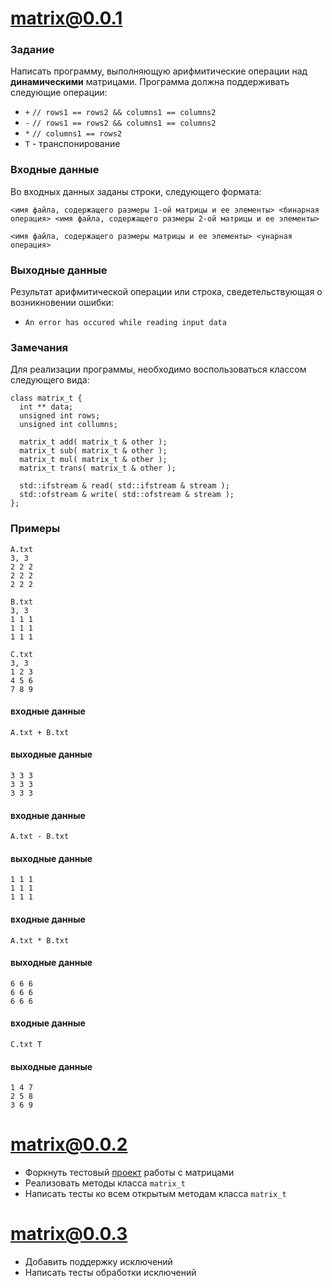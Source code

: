 # matrix@0.0.1

### Задание
Написать программу, выполняющую арифмитические операции над **динамическими** матрицами. Программа должна поддерживать следующие операции:
- `+` `// rows1 == rows2 && columns1 == columns2`
- `-` `// rows1 == rows2 && columns1 == columns2`
- `*` `// columns1 == rows2`
- `T` - транспонирование

### Входные данные
Во входных данных заданы строки, следующего формата:
```
<имя файла, содержащего размеры 1-ой матрицы и ее элементы> <бинарная операция> <имя файла, содержащего размеры 2-ой матрицы и ее элементы>
```
```
<имя файла, содержащего размеры матрицы и ее элементы> <унарная операция>
```
### Выходные данные
Результат арифмитической операции или строка, сведетельствующая о возникновении ошибки:
- `An error has occured while reading input data`

### Замечания
Для реализации программы, необходимо воспользоваться классом следующего вида:
```
class matrix_t {
  int ** data;
  unsigned int rows;
  unsigned int collumns;
  
  matrix_t add( matrix_t & other );
  matrix_t sub( matrix_t & other );
  matrix_t mul( matrix_t & other );
  matrix_t trans( matrix_t & other );

  std::ifstream & read( std::ifstream & stream );
  std::ofstream & write( std::ofstream & stream );
};
```

### Примеры
```
A.txt
3, 3
2 2 2
2 2 2
2 2 2
```
```
B.txt
3, 3
1 1 1
1 1 1
1 1 1
```
```
C.txt
3, 3
1 2 3
4 5 6
7 8 9
```
#### входные данные
```
A.txt + B.txt
```
#### выходные данные
```
3 3 3
3 3 3
3 3 3
```
#### входные данные
```
A.txt - B.txt
```
#### выходные данные
```
1 1 1
1 1 1
1 1 1
```
#### входные данные
```
A.txt * B.txt
```
#### выходные данные
```
6 6 6
6 6 6
6 6 6
```
#### входные данные
```
C.txt T
```
#### выходные данные
```
1 4 7
2 5 8
3 6 9
```

# matrix@0.0.2

- Форкнуть тестовый [проект](https://github.com/justcppdev/matrix_example) работы с матрицами 
- Реализовать методы класса `matrix_t`
- Написать тесты ко всем открытым методам класса `matrix_t`


# matrix@0.0.3

- Добавить поддержку исключений
- Написать тесты обработки исключений
